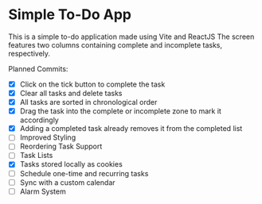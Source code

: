 # Simple To-Do App
This is a simple to-do application made using Vite and ReactJS
The screen features two columns containing complete and incomplete tasks, respectively.

Planned Commits:
- [x] Click on the tick button to complete the task
- [x] Clear all tasks and delete tasks
- [x] All tasks are sorted in chronological order
- [x] Drag the task into the complete or incomplete zone to mark it accordingly
- [x] Adding a completed task already removes it from the completed list
- [ ] Improved Styling
- [ ] Reordering Task Support
- [ ] Task Lists
- [x] Tasks stored locally as cookies
- [ ] Schedule one-time and recurring tasks
- [ ] Sync with a custom calendar
- [ ] Alarm System
